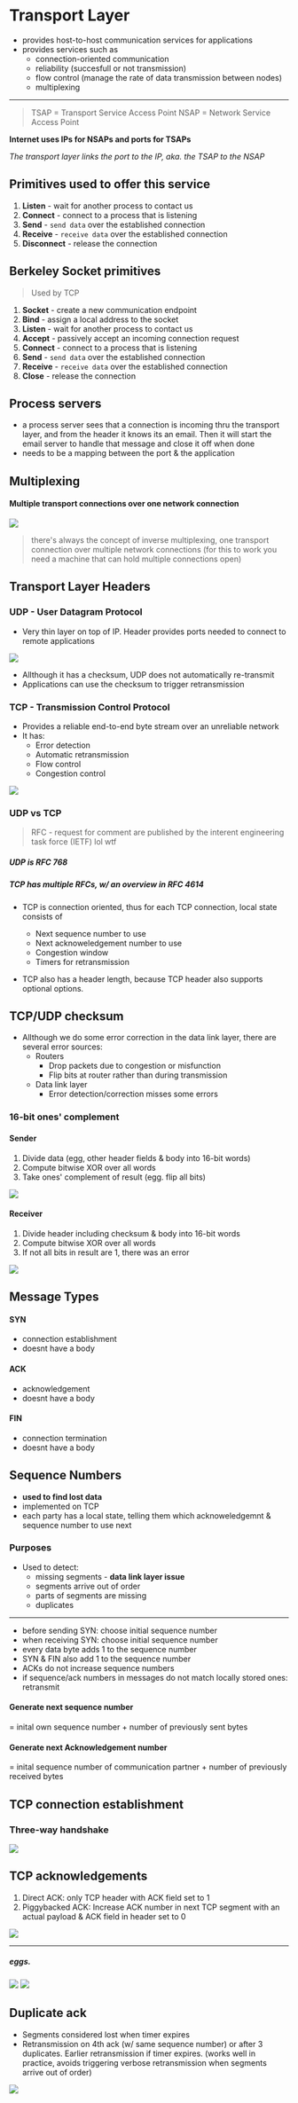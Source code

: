 # Transport Layer
* provides host-to-host communication services for applications
* provides services such as 
	* connection-oriented communication
	* reliability (succesfull or not transmission)
	* flow control (manage the rate of data transmission between nodes)
	* multiplexing


---

> TSAP = Transport Service Access Point
> NSAP = Network Service Access Point

**Internet uses IPs for NSAPs and ports for TSAPs**

*The transport layer links the port to the IP,
aka. the TSAP to the NSAP*

## Primitives used to offer this service
1. **Listen** - wait for another process to contact us
2. **Connect** - connect to a process that is listening
3. **Send** - `send data` over the established connection
4. **Receive** - `receive data` over the established connection
5. **Disconnect** - release the connection

## Berkeley Socket primitives
> Used by TCP
1. **Socket** - create a new communication endpoint
2. **Bind** - assign a local address to the socket 
3. **Listen** - wait for another process to contact us
4. **Accept** - passively accept an incoming connection request
5. **Connect** - connect to a process that is listening
6. **Send** - `send data` over the established connection
7. **Receive** - `receive data` over the established connection
8. **Close** - release the connection

## Process servers
* a process server sees that a connection is incoming thru the transport layer, and from the header it knows its an email. Then it will start the email server to handle that message and close it off when done
* needs to be a mapping between the port & the application

## Multiplexing 
#### Multiple transport connections over one network connection
<img src="multiplexing_concept.png">

> there's always the concept of inverse multiplexing, one transport connection over multiple network connections (for this to work you need a machine that can hold multiple connections open)


## Transport Layer Headers

### UDP - User Datagram Protocol

* Very thin layer on top of IP. Header provides ports needed to connect to remote applications

<img src="udp_header.png">

* Allthough it has a checksum, UDP does not automatically re-transmit
* Applications can use the checksum to trigger retransmission

### TCP - Transmission Control Protocol
* Provides a reliable end-to-end byte stream over an unreliable network
* It has:
	* Error detection
	* Automatic retransmission
	* Flow control
	* Congestion control

<img src="tcp_header.png">

### UDP vs TCP
> RFC - request for comment are published by the interent engineering task force (IETF) lol wtf

##### UDP is RFC 768
##### TCP has multiple RFCs, w/ an overview in RFC 4614


* TCP is connection oriented, thus for each TCP connection, local state consists of 
	* Next sequence number to use
	* Next acknoweledgement number to use
	* Congestion window
	* Timers for retransmission

* TCP also has a header length, because TCP header also supports optional options.


## TCP/UDP checksum
* Allthough we do some error correction in the data link layer, there are several error sources:
	* Routers
		* Drop packets due to congestion or misfunction
		* Flip bits at router rather than during transmission
	* Data link layer
		* Error detection/correction misses some errors

### 16-bit ones' complement
#### Sender
1. Divide data (egg, other header fields & body into 16-bit words)
2. Compute bitwise XOR over all words
3. Take ones' complement of result (egg. flip all bits)

<img src="checksum_sender.png">

#### Receiver
1. Divide header including checksum & body into 16-bit words
2. Compute bitwise XOR over all words
3. If not all bits in result are 1, there was an error

<img src="checksum_receiver.png">


## Message Types
#### SYN
* connection establishment
* doesnt have a body
#### ACK
* acknowledgement
* doesnt have a body
#### FIN
* connection termination
* doesnt have a body

	
## Sequence Numbers
* **used to find lost data**
* implemented on TCP
* each party has a local state, telling them which acknoweledgemnt & sequence number to use next

### Purposes
* Used to detect:
	* missing segments - **data link layer issue**
	* segments arrive out of order 
	* parts of segments are missing
	* duplicates

	
---

* before sending SYN: choose initial sequence number
* when receiving SYN: choose initial sequence number
* every data byte adds 1 to the sequence number
* SYN & FIN also add 1 to the sequence number
* ACKs do not increase sequence numbers
* if sequence/ack numbers in messages do not match locally stored ones: retransmit

#### Generate next sequence number
= inital own sequence number + number of previously sent bytes

#### Generate next Acknowledgement number
= inital sequence number of communication partner + number of previously received bytes


## TCP connection establishment
### Three-way handshake
<img src="tcp_handshake.png">

## TCP acknowledgements

1. Direct ACK: only TCP header with ACK field set to 1
2. Piggybacked ACK: Increase ACK number in next TCP segment with an actual payload & ACK field in header set to 0

<img src="tcp_acks.png">

---
##### eggs.
<img src="tcp_direct_ack_egg.png">
<img src="tcp_piggybacked_ack_egg.png">


## Duplicate ack
* Segments considered lost when timer expires
* Retransmission on 4th ack (w/ same sequence number) or after 3 duplicates. Earlier retransmission if timer expires. (works well in practice, avoids triggering verbose retransmission when segments arrive out of order)

<img src="tcp_retransmission.png">

